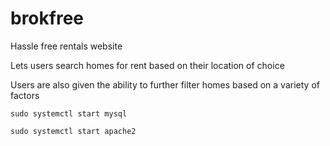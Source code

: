 # brokfree

Hassle free rentals website

Lets users search homes for rent based on their location of choice

Users are also given the ability to further filter homes based on a variety of factors

`sudo systemctl start mysql`

`sudo systemctl start apache2`

